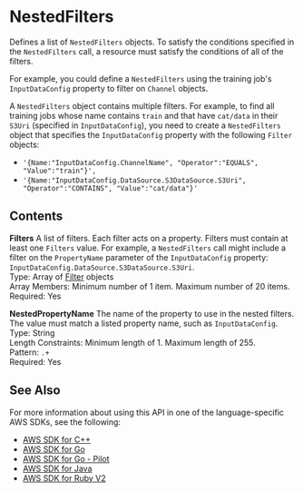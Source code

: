 # NestedFilters<a name="API_NestedFilters"></a>

Defines a list of `NestedFilters` objects\. To satisfy the conditions specified in the `NestedFilters` call, a resource must satisfy the conditions of all of the filters\.

For example, you could define a `NestedFilters` using the training job's `InputDataConfig` property to filter on `Channel` objects\. 

A `NestedFilters` object contains multiple filters\. For example, to find all training jobs whose name contains `train` and that have `cat/data` in their `S3Uri` \(specified in `InputDataConfig`\), you need to create a `NestedFilters` object that specifies the `InputDataConfig` property with the following `Filter` objects:
+  `'{Name:"InputDataConfig.ChannelName", "Operator":"EQUALS", "Value":"train"}',` 
+  `'{Name:"InputDataConfig.DataSource.S3DataSource.S3Uri", "Operator":"CONTAINS", "Value":"cat/data"}'` 

## Contents<a name="API_NestedFilters_Contents"></a>

 **Filters**   <a name="SageMaker-Type-NestedFilters-Filters"></a>
A list of filters\. Each filter acts on a property\. Filters must contain at least one `Filters` value\. For example, a `NestedFilters` call might include a filter on the `PropertyName` parameter of the `InputDataConfig` property: `InputDataConfig.DataSource.S3DataSource.S3Uri`\.  
Type: Array of [Filter](API_Filter.md) objects  
Array Members: Minimum number of 1 item\. Maximum number of 20 items\.  
Required: Yes

 **NestedPropertyName**   <a name="SageMaker-Type-NestedFilters-NestedPropertyName"></a>
The name of the property to use in the nested filters\. The value must match a listed property name, such as `InputDataConfig`\.  
Type: String  
Length Constraints: Minimum length of 1\. Maximum length of 255\.  
Pattern: `.+`   
Required: Yes

## See Also<a name="API_NestedFilters_SeeAlso"></a>

For more information about using this API in one of the language\-specific AWS SDKs, see the following:
+  [AWS SDK for C\+\+](https://docs.aws.amazon.com/goto/SdkForCpp/sagemaker-2017-07-24/NestedFilters) 
+  [AWS SDK for Go](https://docs.aws.amazon.com/goto/SdkForGoV1/sagemaker-2017-07-24/NestedFilters) 
+  [AWS SDK for Go \- Pilot](https://docs.aws.amazon.com/goto/SdkForGoPilot/sagemaker-2017-07-24/NestedFilters) 
+  [AWS SDK for Java](https://docs.aws.amazon.com/goto/SdkForJava/sagemaker-2017-07-24/NestedFilters) 
+  [AWS SDK for Ruby V2](https://docs.aws.amazon.com/goto/SdkForRubyV2/sagemaker-2017-07-24/NestedFilters) 